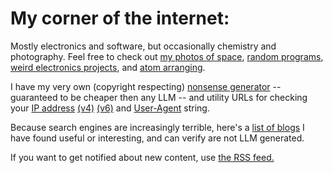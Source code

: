 # My corner of the internet:

Mostly electronics and software, but occasionally chemistry and photography.
Feel free to check out [my photos of space](/tags/astro/), [random programs](/tags/software/), [weird electronics projects](/tags/electronics/), and [atom arranging](/tags/chemistry/).

I have my very own (copyright respecting) [nonsense generator](/babble/entry-point) -- guaranteed to be cheaper then any LLM --
and utility URLs for checking your <a href="/whoami">IP address</a> <a href="http://v4.maurycyz.com/whoami">(v4)</a> <a href="http://v6.maurycyz.com/whoami">(v6)</a> and <a href="/whatami">User-Agent</a> string. 

Because search engines are increasingly terrible, here's a [list of blogs](/real_pages/) I have found useful or interesting, and can verify are not LLM generated.

If you want to get notified about new content, use [the RSS feed.](index.xml)


